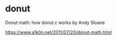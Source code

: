 # donut
Donut math: how donut.c works by Andy Sloane

https://www.a1k0n.net/2011/07/20/donut-math.html
